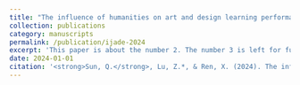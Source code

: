 ```yaml
---
title: "The influence of humanities on art and design learning performance: An empirical study"
collection: publications
category: manuscripts
permalink: /publication/ijade-2024
excerpt: 'This paper is about the number 2. The number 3 is left for future work.'
date: 2024-01-01
citation: '<strong>Sun, Q.</strong>, Lu, Z.*, & Ren, X. (2024). The influence of humanities on art and design learning performance: An empirical study. <I>International Journal of Art and Design Education</I>,  43, 18-36. https://doi.org/10.1111/jade.12474'
---
```


